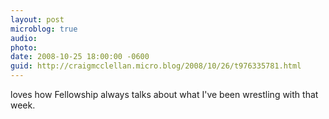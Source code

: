 ```yaml
---
layout: post
microblog: true
audio: 
photo: 
date: 2008-10-25 18:00:00 -0600
guid: http://craigmcclellan.micro.blog/2008/10/26/t976335781.html
---
```

loves how Fellowship always talks about what I've been wrestling with that week.
